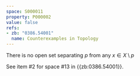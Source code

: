 ```yaml
---
space: S000011
property: P000002
value: false
refs:
- zb: "0386.54001"
  name: Counterexamples in Topology
---
```


There is no open set separating $p$ from any $x \in X \setminus p$

See item #2 for space #13 in {{zb:0386.54001}}.
